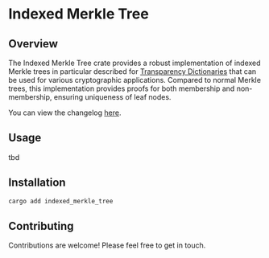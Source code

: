 # Indexed Merkle Tree

## Overview

The Indexed Merkle Tree crate provides a robust implementation of indexed Merkle trees in particular described for [Transparency Dictionaries](https://eprint.iacr.org/2021/1263.pdf) that can be used for various cryptographic applications. Compared to normal Merkle trees, this implementation provides proofs for both membership and non-membership, ensuring uniqueness of leaf nodes.

You can view the changelog [here](./CHANGELOG.md).

## Usage

tbd

## Installation

```bash
cargo add indexed_merkle_tree
```

## Contributing

Contributions are welcome! Please feel free to get in touch.
